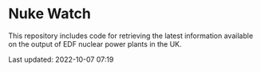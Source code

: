 # Nuke Watch

This repository includes code for retrieving the latest information available on the output of EDF nuclear power plants in the UK.

Last updated: 2022-10-07 07:19